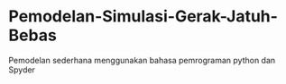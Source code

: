 # Pemodelan-Simulasi-Gerak-Jatuh-Bebas
Pemodelan sederhana menggunakan bahasa pemrograman python dan Spyder

